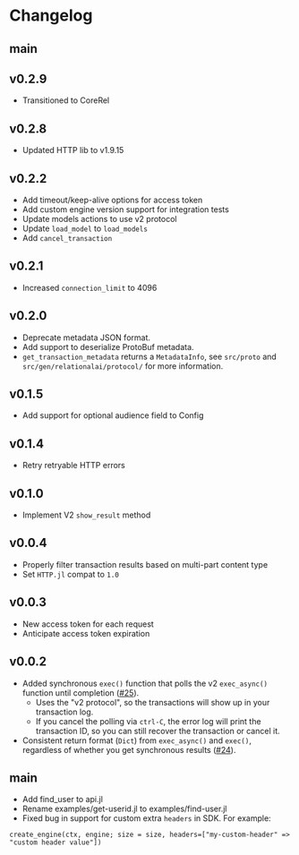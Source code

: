 # Changelog

## main

## v0.2.9
* Transitioned to CoreRel

## v0.2.8
* Updated HTTP lib to v1.9.15

## v0.2.2
* Add timeout/keep-alive options for access token
* Add custom engine version support for integration tests
* Update models actions to use v2 protocol
* Update `load_model` to `load_models`
* Add `cancel_transaction` 

## v0.2.1
* Increased `connection_limit` to 4096

## v0.2.0
* Deprecate metadata JSON format.
* Add support to deserialize ProtoBuf metadata.
* `get_transaction_metadata` returns a `MetadataInfo`, see `src/proto`
  and `src/gen/relationalai/protocol/` for more information.

## v0.1.5
* Add support for optional audience field to Config

## v0.1.4
* Retry retryable HTTP errors

## v0.1.0
* Implement V2 `show_result` method

## v0.0.4
* Properly filter transaction results based on multi-part content type
* Set `HTTP.jl` compat to `1.0`

## v0.0.3
* New access token for each request
* Anticipate access token expiration

## v0.0.2

* Added synchronous `exec()` function that polls the v2 `exec_async()` function until completion ([#25](https://github.com/RelationalAI/rai-sdk-julia/pull/25)).
    - Uses the "v2 protocol", so the transactions will show up in your transaction log.
    - If you cancel the polling via `ctrl-C`, the error log will print the transaction ID, so you can still
      recover the transaction or cancel it.
* Consistent return format (`Dict`) from `exec_async()` and `exec()`, regardless of whether you get synchronous results ([#24](https://github.com/RelationalAI/rai-sdk-julia/pull/24)).

## main

* Add find_user to api.jl
* Rename examples/get-userid.jl to examples/find-user.jl
* Fixed bug in support for custom extra `headers` in SDK. For example:
```
create_engine(ctx, engine; size = size, headers=["my-custom-header" => "custom header value"])
```
